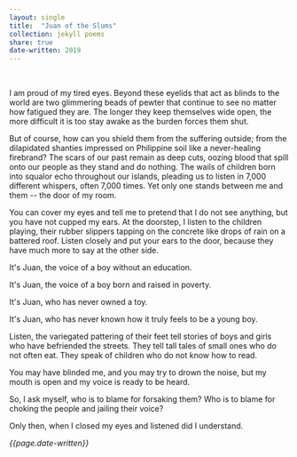 ```yaml
---
layout: single
title:  "Juan of the Slums" 
collection: jekyll poems
share: true
date-written: 2019
---
```


&nbsp;
&nbsp;


<p>
I am proud of my tired eyes. Beyond these eyelids that act as blinds to the world are two glimmering beads of pewter that continue to see no matter how fatigued they are. The longer they keep themselves wide open, the more difficult it is too stay awake as the burden forces them shut.
</p>

<p>
But of course, how can you shield them from the suffering outside; from the dilapidated shanties impressed on Philippine soil like a never-healing firebrand? The scars of our past remain as deep cuts, oozing blood that spill onto our people as they stand and do nothing. The wails of children born into squalor echo throughout our islands, pleading us to listen in 7,000 different whispers, often 7,000 times. Yet only one stands between me and them -- the door of my room.
</p>

<p>
You can cover my eyes and tell me to pretend that I do not see anything, but you have not cupped my ears. At the doorstep, I listen to the children playing, their rubber slippers tapping on the concrete like drops of rain on a battered roof. Listen closely and put your ears to the door, because they have much more to say at the other side.
</p>

<p>
It's Juan, the voice of a boy without an education.
</p>

<p>
It's Juan, the voice of a boy born and raised in poverty.
</p>

<p>
It's Juan, who has never owned a toy.
</p>

<p>
It's Juan, who has never known how it truly feels to be a young boy.
</p>

<p>
Listen, the variegated pattering of their feet tell stories of boys and girls who have befriended the streets. They tell tall tales of small ones who do not often eat. They speak of children who do not know how to read.
</p>

<p>
You may have blinded me, and you may try to drown the noise, but my mouth is open and my voice is ready to be heard.
</p>

<p>
So, I ask myself, who is to blame for forsaking them? Who is to blame for choking the people and jailing their voice?
</p>

<p>
Only then, when I closed my eyes and listened did I understand.
</p>

<em> {{page.date-written}} </em>



